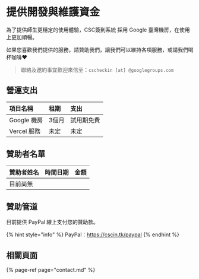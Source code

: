 # 提供開發與維護資金

為了提供師生更穩定的使用體驗，CSC簽到系統 採用 Google 臺灣機房，在使用上更加順暢。

如果您喜歡我們提供的服務，請贊助我們，讓我們可以維持各項服務，或請我們喝杯咖啡❤️

> 聯絡及邀約事宜歡迎來信至：`cscheckin [at] @googlegroups.com`

## 營運支出

| 項目名稱 | 租期 | 支出 |
| :--- | :--- | :--- |
| Google 機房 | 3個月 | 試用期免費 |
| Vercel 服務 | 未定 | 未定 |

## 贊助者名單

| 贊助者姓名 | 時間日期 | 金額 |
| :--- | :--- | :--- |
| 目前尚無 |  |  |

## 贊助管道

目前提供 PayPal 線上支付您的贊助款。

{% hint style="info" %}
PayPal：<https://cscin.tk/paypal>
{% endhint %}

## 相關頁面

{% page-ref page="contact.md" %}

